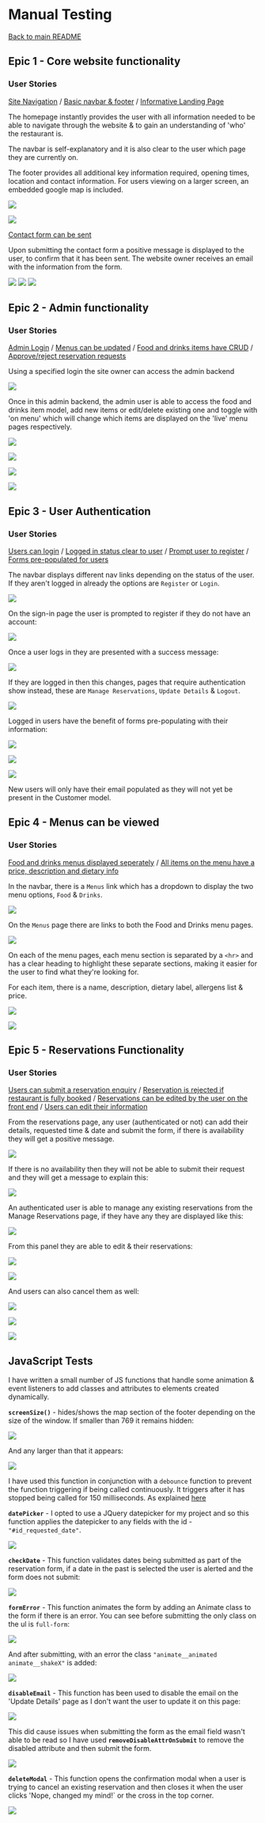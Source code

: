 # Manual Testing

[Back to main README](README.md)

## Epic 1 - Core website functionality
### User Stories
[Site Navigation](https://github.com/daisygunn/grow-restaurant/issues/1) / [Basic navbar & footer](https://github.com/daisygunn/grow-restaurant/issues/15) / [Informative Landing Page](https://github.com/daisygunn/grow-restaurant/issues/2) 

The homepage instantly provides the user with all information needed to be able to navigate through the website & to gain an understanding of 'who' the restaurant is.

The navbar is self-explanatory and it is also clear to the user which page they are currently on.

The footer provides all additional key information required, opening times, location and contact information. For users viewing on a larger screen, an embedded google map is included. 

![](assets/images/user_stories_testing/user_stories_s1.jpg)

![](assets/images/user_stories_testing/user_stories_footer.jpg)

[Contact form can be sent](https://github.com/daisygunn/grow-restaurant/issues/16)

Upon submitting the contact form a positive message is displayed to the user, to confirm that it has been sent. The website owner receives an email with the information from the form.

![](assets/images/user_stories_testing/contact_form.jpg)
![](assets/images/user_stories_testing/contact_form_sent.jpg)
![](assets/images/user_stories_testing/email_received.jpg)

## Epic 2 - Admin functionality
### User Stories
[Admin Login](https://github.com/daisygunn/grow-restaurant/issues/3) / [Menus can be updated](https://github.com/daisygunn/grow-restaurant/issues/5) / [Food and drinks items have CRUD](https://github.com/daisygunn/grow-restaurant/issues/6) /
[Approve/reject reservation requests](https://github.com/daisygunn/grow-restaurant/issues/4)

Using a specified login the site owner can access the admin backend

![](assets/images/user_stories_testing/admin.jpg)

Once in this admin backend, the admin user is able to access the food and drinks item model, add new items or edit/delete existing one and toggle with 'on menu' which will change which items are displayed on the 'live' menu pages respectively.

![](assets/images/user_stories_testing/drinks.jpg)

![](assets/images/user_stories_testing/individual_drink.jpg)

![](assets/images/user_stories_testing/food.jpg)

![](assets/images/user_stories_testing/individual_food.jpg)


## Epic 3 - User Authentication
### User Stories
[Users can login](https://github.com/daisygunn/grow-restaurant/issues/7) /
[Logged in status clear to user](https://github.com/daisygunn/grow-restaurant/issues/8) /
[Prompt user to register](https://github.com/daisygunn/grow-restaurant/issues/9) /
[Forms pre-populated for users](https://github.com/daisygunn/grow-restaurant/issues/10)

The navbar displays different nav links depending on the status of the user. If they aren't logged in already the options are `Register` or `Login`.

![](assets/images/user_stories_testing/display_when_logged_out.jpg)

On the sign-in page the user is prompted to register if they do not have an account:

![](assets/images/user_stories_testing/sign_in.jpg)

Once a user logs in they are presented with a success message:

![](assets/images/user_stories_testing/logged_in_message.jpg)

 If they are logged in then this changes, pages that require authentication show instead, these are `Manage Reservations`, `Update Details` & `Logout`.

![](assets/images/user_stories_testing/display_when_logged_in.jpg)

Logged in users have the benefit of forms pre-populating with their information:

![](assets/images/user_stories_testing/pre_populated_form.jpg)

![](assets/images/user_stories_testing/form_two.jpg)

![](assets/images/user_stories_testing/form_three.jpg)

New users will only have their email populated as they will not yet be present in the Customer model.

## Epic 4 - Menus can be viewed
### User Stories
[Food and drinks menus displayed seperately](https://github.com/daisygunn/grow-restaurant/issues/11) /
[All items on the menu have a price, description and dietary info](https://github.com/daisygunn/grow-restaurant/issues/12) 

In the navbar, there is a `Menus` link which has a dropdown to display the two menu options, `Food` & `Drinks`. 

![](assets/images/user_stories_testing/menus_nav.jpg)

On the `Menus` page there are links to both the Food and Drinks menu pages.

![](assets/images/user_stories_testing/menus_page_links.jpg)

On each of the menu pages, each menu section is separated by a `<hr>` and has a clear heading to highlight these separate sections, making it easier for the user to find what they're looking for. 

For each item, there is a name, description, dietary label, allergens list & price.

![](assets/images/user_stories_testing/food_menu.jpg)

![](assets/images/user_stories_testing/drinks_menu.jpg)


## Epic 5 - Reservations Functionality
### User Stories
[Users can submit a reservation enquiry](https://github.com/daisygunn/grow-restaurant/issues/13) /
[Reservation is rejected if restaurant is fully booked](https://github.com/daisygunn/grow-restaurant/issues/14)  / 
[Reservations can be edited by the user on the front end](https://github.com/daisygunn/grow-restaurant/issues/17) / 
[Users can edit their information](https://github.com/daisygunn/grow-restaurant/issues/18)

From the reservations page, any user (authenticated or not) can add their details, requested time & date and submit the form, if there is availability they will get a positive message.

![](assets/images/user_stories_testing/reservation_message.jpg)

If there is no availability then they will not be able to submit their request and they will get a message to explain this:

![](assets/images/user_stories_testing/rejected_request.jpg)

An authenticated user is able to manage any existing reservations from the Manage Reservations page, if they have any they are displayed like this:

![](assets/images/user_stories_testing/manage_reservations.jpg)

From this panel they are able to edit & their reservations:

![](assets/images/user_stories_testing/reservation_edit_before.jpg)

![](assets/images/user_stories_testing/reservation_changed.jpg)

And users can also cancel them as well:

![](assets/images/user_stories_testing/cancel_reservation.jpg)

![](assets/images/user_stories_testing/cancel_modal.jpg)

![](assets/images/user_stories_testing/cancel_message.jpg)

## JavaScript Tests

I have written a small number of JS functions that handle some animation & event listeners to add classes and attributes to elements created dynamically.

**`screenSize()`** - hides/shows the map section of the footer depending on the size of the window. If smaller than 769 it remains hidden:

![](assets/images/js_testing_images/footer_content_mobile.jpg)

And any larger than that it appears:

![](assets/images/user_stories_testing/user_stories_footer.jpg)

I have used this function in conjunction with a `debounce` function to prevent the function triggering if being called continuously. It triggers after it has stopped being called for 150 milliseconds. As explained [here](https://davidwalsh.name/javascript-debounce-function)

**`datePicker`** - I opted to use a JQuery datepicker for my project and so this function applies the datepicker to any fields with the id - `"#id_requested_date"`.

![](assets/images/js_testing_images/datepicker_test.jpg)

**`checkDate`** - This function validates dates being submitted as part of the reservation form, if a date in the past is selected the user is alerted and the form does not submit:

![](assets/images/js_testing_images/date_in_past_alert.jpg)

**`formError`** - This function animates the form by adding an Animate class to the form if there is an error. You can see before submitting the only class on the ul is `full-form`:

![](assets/images/js_testing_images/before_submitting.jpg)

And after submitting, with an error the class `"animate__animated animate__shakeX"` is added:

![](assets/images/js_testing_images/after_submitting.jpg)

**`disableEmail`** - This function has been used to disable the email on the 'Update Details' page as I don't want the user to update it on this page:

![](assets/images/user_stories_testing/form_two.jpg)

This did cause issues when submitting the form as the email field wasn't able to be read so I have used **`removeDisableAttrOnSubmit`** to remove the disabled attribute and then submit the form. 

![](assets/images/js_testing_images/update_form_subitted.jpg)

**`deleteModal`** - This function opens the confirmation modal when a user is trying to cancel an existing reservation and then closes it when the user clicks 'Nope, changed my mind!` or the cross in the top corner.

![](assets/images/user_stories_testing/cancel_modal.jpg)